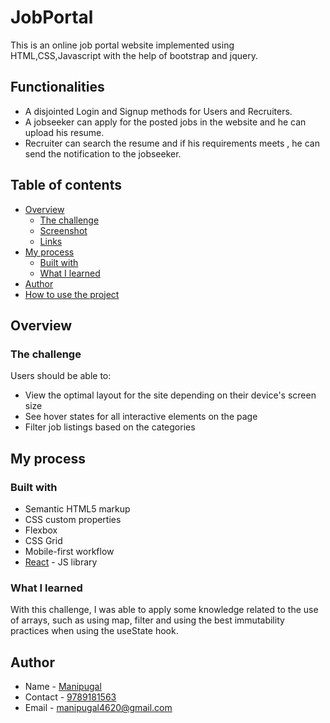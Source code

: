 # JobPortal
 This is an online job portal website implemented using HTML,CSS,Javascript with the help of bootstrap and jquery.

## Functionalities
  * A disjointed Login and Signup methods for Users and Recruiters.
  * A jobseeker can apply for the posted jobs in the website and he can upload his resume.
  * Recruiter can search the resume and if his requirements meets , he can send the notification to the jobseeker.


## Table of contents

- [Overview](#overview)
  - [The challenge](#the-challenge)
  - [Screenshot](#screenshot)
  - [Links](#links)
- [My process](#my-process)
  - [Built with](#built-with)
  - [What I learned](#what-i-learned)
- [Author](#author)
- [How to use the project](#how-to-use-the-project)

## Overview

### The challenge

Users should be able to:

- View the optimal layout for the site depending on their device's screen size
- See hover states for all interactive elements on the page
- Filter job listings based on the categories


## My process

### Built with

- Semantic HTML5 markup
- CSS custom properties
- Flexbox
- CSS Grid
- Mobile-first workflow
- [React](https://reactjs.org/) - JS library

### What I learned

With this challenge, I was able to apply some knowledge related to the use of arrays, such as using map, filter and using the best immutability practices when using the useState hook.

## Author

- Name - [Manipugal](https://www.instagram.com/manipugal_4620?utm_source=qr&igsh=eWRueWRtZmg5cnpv)
- Contact - [9789181563](+919789181563)
- Email - [manipugal4620@gmail.com](manipugal4620@gmail.com)